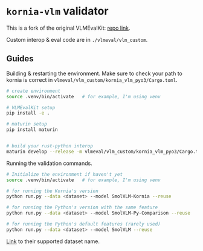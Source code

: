 # `kornia-vlm` validator

This is a fork of the original VLMEvalKit: [repo link](https://github.com/open-compass/VLMEvalKit).

Custom interop & eval code are in `./vlmeval/vlm_custom`.

## Guides

Building & restarting the environment. Make sure to check your path to kornia is correct in `vlmeval/vlm_custom/kornia_vlm_pyo3/Cargo.toml`.
```sh
# create environment
source .venv/bin/activate   # for example, I'm using venv

# VLMEvalKit setup
pip install -e .

# maturin setup
pip install maturin


# build your rust-python interop
maturin develop --release -m vlmeval/vlm_custom/kornia_vlm_pyo3/Cargo.toml
```

Running the validation commands.
```sh
# Initialize the environment if haven't yet
source .venv/bin/activate   # for example, I'm using venv

# for running the Kornia's version
python run.py --data <dataset> --model SmolVLM-Kornia --reuse

# for running the Python's version with the same feature
python run.py --data <dataset> --model SmolVLM-Py-Comparison --reuse

# for running the Python's default features (rarely used)
python run.py --data <dataset> --model SmolVLM --reuse
```

[Link](https://aicarrier.feishu.cn/wiki/Qp7wwSzQ9iK1Y6kNUJVcr6zTnPe?table=tblsdEpLieDoCxtb&view=vewa8sGZrY) to their supported dataset name.
